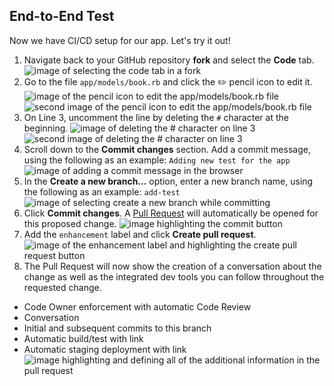 ## End-to-End Test

Now we have CI/CD setup for our app. Let's try it out!

1. Navigate back to your GitHub repository **fork** and select the **Code** tab.
  ![image of selecting the code tab in a fork](https://raw.githubusercontent.com/universeworkshops/github-for-managers/master/workshop-images/github-for-managers.044.jpeg)
1. Go to the file `app/models/book.rb` and click the :pencil2: pencil icon to edit it.
  ![image of the pencil icon to edit the app/models/book.rb file](https://raw.githubusercontent.com/universeworkshops/github-for-managers/master/workshop-images/github-for-managers.044.jpeg)
  ![second image of the pencil icon to edit the app/models/book.rb file](https://raw.githubusercontent.com/universeworkshops/github-for-managers/master/workshop-images/github-for-managers.045.jpeg)
1. On Line 3, uncomment the line by deleting the `#` character at the beginning.
  ![image of deleting the # character on line 3](https://raw.githubusercontent.com/universeworkshops/github-for-managers/master/workshop-images/github-for-managers.046.jpeg)
  ![second image of deleting the # character on line 3](https://raw.githubusercontent.com/universeworkshops/github-for-managers/master/workshop-images/github-for-managers.047.jpeg)
1. Scroll down to the **Commit changes** section. Add a commit message, using the following as an example:
                ```
                Adding new test for the app
                ```
  ![image of adding a commit message in the browser](https://raw.githubusercontent.com/universeworkshops/github-for-managers/master/workshop-images/github-for-managers.048.jpeg)
1. In the **Create a new branch...** option, enter a new branch name, using the following as an example:
                ```
                add-test
                ```
  ![image of selecting create a new branch while committing](https://raw.githubusercontent.com/universeworkshops/github-for-managers/master/workshop-images/github-for-managers.048.jpeg)
1. Click **Commit changes**. A [Pull Request](https://help.github.com/articles/about-pull-requests/) will automatically be opened for this proposed change.
  ![image highlighting the commit button](https://raw.githubusercontent.com/universeworkshops/github-for-managers/master/workshop-images/github-for-managers.048.jpeg)
1. Add the `enhancement` label and click **Create pull request**.
  ![image of the enhancement label and highlighting the create pull request button](https://raw.githubusercontent.com/universeworkshops/github-for-managers/master/workshop-images/github-for-managers.049.jpeg)
1. The Pull Request will now show the creation of a conversation about the change as well as the integrated dev tools you can follow throughout the requested change.
  - Code Owner enforcement with automatic Code Review
  - Conversation
  - Initial and subsequent commits to this branch
  - Automatic build/test with link
  - Automatic staging deployment with link
  ![image highlighting and defining all of the additional information in the pull request](https://raw.githubusercontent.com/universeworkshops/github-for-managers/master/workshop-images/github-for-managers.050.jpeg)
